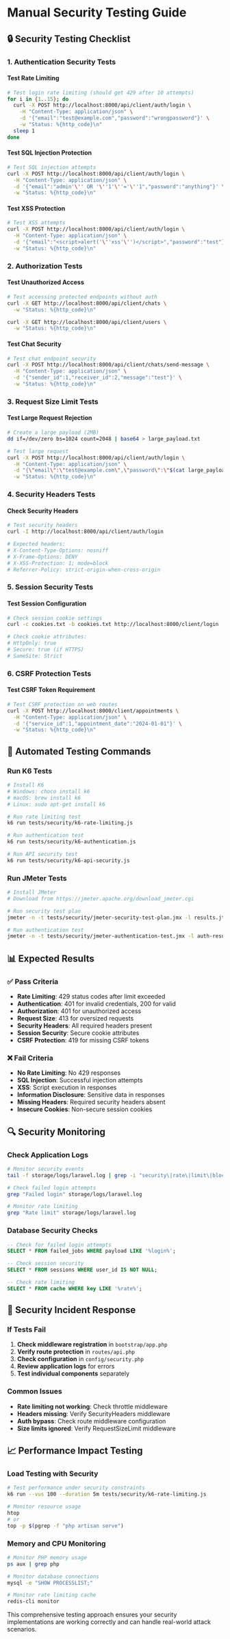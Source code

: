 # Manual Security Testing Guide

## 🔒 Security Testing Checklist

### 1. Authentication Security Tests

#### Test Rate Limiting
```bash
# Test login rate limiting (should get 429 after 10 attempts)
for i in {1..15}; do
  curl -X POST http://localhost:8000/api/client/auth/login \
    -H "Content-Type: application/json" \
    -d '{"email":"test@example.com","password":"wrongpassword"}' \
    -w "Status: %{http_code}\n"
  sleep 1
done
```

#### Test SQL Injection Protection
```bash
# Test SQL injection attempts
curl -X POST http://localhost:8000/api/client/auth/login \
  -H "Content-Type: application/json" \
  -d '{"email":"admin'\'' OR '\''1'\''='\''1","password":"anything"}' \
  -w "Status: %{http_code}\n"
```

#### Test XSS Protection
```bash
# Test XSS attempts
curl -X POST http://localhost:8000/api/client/auth/login \
  -H "Content-Type: application/json" \
  -d '{"email":"<script>alert('\''xss'\'')</script>","password":"test"}' \
  -w "Status: %{http_code}\n"
```

### 2. Authorization Tests

#### Test Unauthorized Access
```bash
# Test accessing protected endpoints without auth
curl -X GET http://localhost:8000/api/client/chats \
  -w "Status: %{http_code}\n"

curl -X GET http://localhost:8000/api/client/users \
  -w "Status: %{http_code}\n"
```

#### Test Chat Security
```bash
# Test chat endpoint security
curl -X POST http://localhost:8000/api/client/chats/send-message \
  -H "Content-Type: application/json" \
  -d '{"sender_id":1,"receiver_id":2,"message":"test"}' \
  -w "Status: %{http_code}\n"
```

### 3. Request Size Limit Tests

#### Test Large Request Rejection
```bash
# Create a large payload (2MB)
dd if=/dev/zero bs=1024 count=2048 | base64 > large_payload.txt

# Test large request
curl -X POST http://localhost:8000/api/client/auth/login \
  -H "Content-Type: application/json" \
  -d "{\"email\":\"test@example.com\",\"password\":\"$(cat large_payload.txt)\"}" \
  -w "Status: %{http_code}\n"
```

### 4. Security Headers Tests

#### Check Security Headers
```bash
# Test security headers
curl -I http://localhost:8000/api/client/auth/login

# Expected headers:
# X-Content-Type-Options: nosniff
# X-Frame-Options: DENY
# X-XSS-Protection: 1; mode=block
# Referrer-Policy: strict-origin-when-cross-origin
```

### 5. Session Security Tests

#### Test Session Configuration
```bash
# Check session cookie settings
curl -c cookies.txt -b cookies.txt http://localhost:8000/client/login

# Check cookie attributes:
# HttpOnly: true
# Secure: true (if HTTPS)
# SameSite: Strict
```

### 6. CSRF Protection Tests

#### Test CSRF Token Requirement
```bash
# Test CSRF protection on web routes
curl -X POST http://localhost:8000/client/appointments \
  -H "Content-Type: application/json" \
  -d '{"service_id":1,"appointment_date":"2024-01-01"}' \
  -w "Status: %{http_code}\n"
```

## 🧪 Automated Testing Commands

### Run K6 Tests
```bash
# Install K6
# Windows: choco install k6
# macOS: brew install k6
# Linux: sudo apt-get install k6

# Run rate limiting test
k6 run tests/security/k6-rate-limiting.js

# Run authentication test
k6 run tests/security/k6-authentication.js

# Run API security test
k6 run tests/security/k6-api-security.js
```

### Run JMeter Tests
```bash
# Install JMeter
# Download from https://jmeter.apache.org/download_jmeter.cgi

# Run security test plan
jmeter -n -t tests/security/jmeter-security-test-plan.jmx -l results.jtl

# Run authentication test
jmeter -n -t tests/security/jmeter-authentication-test.jmx -l auth-results.jtl
```

## 📊 Expected Results

### ✅ Pass Criteria
- **Rate Limiting**: 429 status codes after limit exceeded
- **Authentication**: 401 for invalid credentials, 200 for valid
- **Authorization**: 401 for unauthorized access
- **Request Size**: 413 for oversized requests
- **Security Headers**: All required headers present
- **Session Security**: Secure cookie attributes
- **CSRF Protection**: 419 for missing CSRF tokens

### ❌ Fail Criteria
- **No Rate Limiting**: No 429 responses
- **SQL Injection**: Successful injection attempts
- **XSS**: Script execution in responses
- **Information Disclosure**: Sensitive data in responses
- **Missing Headers**: Required security headers absent
- **Insecure Cookies**: Non-secure session cookies

## 🔍 Security Monitoring

### Check Application Logs
```bash
# Monitor security events
tail -f storage/logs/laravel.log | grep -i "security\|rate\|limit\|blocked"

# Check failed login attempts
grep "Failed login" storage/logs/laravel.log

# Monitor rate limiting
grep "Rate limit" storage/logs/laravel.log
```

### Database Security Checks
```sql
-- Check for failed login attempts
SELECT * FROM failed_jobs WHERE payload LIKE '%login%';

-- Check session security
SELECT * FROM sessions WHERE user_id IS NOT NULL;

-- Check rate limiting
SELECT * FROM cache WHERE key LIKE '%rate%';
```

## 🚨 Security Incident Response

### If Tests Fail
1. **Check middleware registration** in `bootstrap/app.php`
2. **Verify route protection** in `routes/api.php`
3. **Check configuration** in `config/security.php`
4. **Review application logs** for errors
5. **Test individual components** separately

### Common Issues
- **Rate limiting not working**: Check throttle middleware
- **Headers missing**: Verify SecurityHeaders middleware
- **Auth bypass**: Check route middleware configuration
- **Size limits ignored**: Verify RequestSizeLimit middleware

## 📈 Performance Impact Testing

### Load Testing with Security
```bash
# Test performance under security constraints
k6 run --vus 100 --duration 5m tests/security/k6-rate-limiting.js

# Monitor resource usage
htop
# or
top -p $(pgrep -f "php artisan serve")
```

### Memory and CPU Monitoring
```bash
# Monitor PHP memory usage
ps aux | grep php

# Monitor database connections
mysql -e "SHOW PROCESSLIST;"

# Monitor rate limiting cache
redis-cli monitor
```

This comprehensive testing approach ensures your security implementations are working correctly and can handle real-world attack scenarios.

